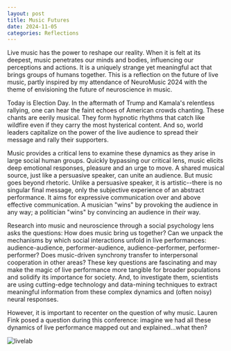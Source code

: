 ```yaml
---
layout: post
title: Music Futures
date: 2024-11-05
categories: Reflections
---
```

Live music has the power to reshape our reality. When it is felt at its deepest, music penetrates our minds and bodies, influencing our perceptions and actions. It is a uniquely strange yet meaningful act that brings groups of humans together. This is a reflection on the future of live music, partly inspired by my attendance of NeuroMusic 2024 with the theme of envisioning the future of neuroscience in music. 

Today is Election Day. In the aftermath of Trump and Kamala's relentless rallying, one can hear the faint echoes of American crowds chanting. These chants are eerily musical. They form hypnotic rhythms that catch like wildfire even if they carry the most hysterical content. And so, world leaders capitalize on the power of the live audience to spread their message and rally their supporters. 

Music provides a critical lens to examine these dynamics as they arise in large social human groups. Quickly bypassing our critical lens, music elicits deep emotional responses, pleasure and an urge to move. A shared musical source, just like a persuasive speaker, can unite an audience. But music goes beyond rhetoric. Unlike a persuasive speaker, it is artistic--there is no singular final message, only the subjective experience of an abstract performance. It aims for expressive communication over and above effective communication. A musician "wins" by provoking the audience in any way; a politician "wins" by convincing an audience in *their* way. 

Research into music and neuroscience through a social psychology lens asks the questions: How does music bring us together? Can we unpack the mechanisms by which social interactions unfold in live performances: audience-audience, performer-audience, audience-performer, performer-performer? Does music-driven synchrony transfer to interpersonal cooperation in other areas?  These key questions are fascinating and may make the magic of live performance more tangible for broader populations and solidify its importance for society. And, to investigate them, scientists are using cutting-edge technology and data-mining techniques to extract meaningful information from these complex dynamics and (often noisy) neural responses. 

However, it is important to recenter on the question of why music. Lauren Fink posed a question during this conference: imagine we had all these dynamics of live performance mapped out and explained...what then?





![livelab](/docs/_posts/Pics_11_05/LiveLab.png)